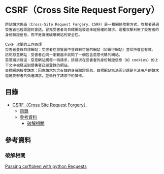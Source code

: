 # CSRF（Cross Site Request Forgery）

```
跨站請求偽造（Cross-Site Request Forgery，CSRF）是一種網絡攻擊方式，攻擊者通過受害者已經認證的會話，冒充受害者向目標網站發送未經授權的請求。這種攻擊利用了受害者的身份驗證信息，而不是直接破壞網站的安全性。

CSRF 攻擊的工作原理
受害者登錄目標網站：受害者在瀏覽器中登錄到可信的網站（如銀行網站）並保持會話有效。
訪問惡意網站：受害者在同一瀏覽器中訪問了一個包含惡意代碼的網站。
惡意請求發送：惡意網站觸發一個請求，該請求在受害者的身份驗證信息（如 cookies）的上下文中被發送到受害者已經登錄的網站。
目標網站接受請求：因為請求包含有效的身份驗證信息，目標網站無法區分這是合法用戶的請求還是攻擊者的偽造請求，並執行了請求中的操作。
```

## 目錄

- [CSRF（Cross Site Request Forgery）](#csrfcross-site-request-forgery)
  - [目錄](#目錄)
  - [參考資料](#參考資料)
    - [破解相關](#破解相關)

## 參考資料

### 破解相關

[Passing csrftoken with python Requests](https://stackoverflow.com/questions/13567507/passing-csrftoken-with-python-requests)
